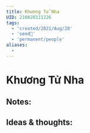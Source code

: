 ```yaml
---
title: Khương Tử Nha
UID: 210828111226
tags:
  - 'created/2021/Aug/28'
  - 'seed🥜'
  - 'permanent/people'
aliases:
  - 
---
```

# Khương Tử Nha

## Notes:


## Ideas & thoughts:
